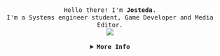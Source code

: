<p align="center">
  <br>
  <samp>
    Hello there! I'm <b>Josteda</b>.
    <br>I'm a Systems engineer student, Game Developer and Media Editor.<br>

</samp>

  <img src="https://cdn.domestika.org/c_fill,dpr_auto,f_auto,q_auto,w_820/v1586415738/content-items/004/129/325/personaje_Correr_2-original.gif?1586415738" width="200"/>

</p>


<details align="center">

<summary> <b> <samp> More Info </samp></b></summary>
<samp>
 <b><h2 style="color: #fc6203">S O C I A L &nbsp;N E T W O R K S</h2> </b>

<img src="https://66.media.tumblr.com/4f6e8d2395f3b913a67613ba6101d568/tumblr_mpvv1jre3q1rfjowdo1_500.gif" width="200"/>

<p align="center">
  <a rel="nofollow noopener noreferrer" target="_blank" href="https://www.linkedin.com/in/johan-d-4103a5121/">
  <img src="https://raw.githubusercontent.com/TanZng/TanZng/master/assets/linkedin.png" width="30px" alt="LinkedIn"></a>
  &nbsp; 
  &nbsp;
  <a rel="nofollow noopener noreferrer" target="_blank" href="https://twitter.com/josteda99">
  <img src="https://raw.githubusercontent.com/TanZng/TanZng/master/assets/twitter.png" width="30px" alt="Twitter"></a>
  &nbsp; 
  &nbsp;
  <a rel="nofollow noopener noreferrer" target="_blank" href="https://www.youtube.com/channel/UCau8zPcEctvGTFzJ-qf8pwg">
  <img src="https://raw.githubusercontent.com/TanZng/TanZng/master/assets/youtube.png" width="30px" alt="YouTube"></a>
  &nbsp;
  &nbsp;
  <a rel="nofollow noopener noreferrer" target="_blank" href="https://www.instagram.com/latucoh/?hl=es-la">
  <img src="https://i.pinimg.com/originals/3b/21/c7/3b21c7efd2ba9c119fb8d361acacc31d.png" width="30px" alt="Instagram"></a>
  &nbsp;
  &nbsp;
  <a rel="nofollow noopener noreferrer" target="_blank" href="https://www.behance.net/johandaza?tracking_source=search_projects_recommended%7CjohanDaza">
  <img src="https://encrypted-tbn0.gstatic.com/images?q=tbn:ANd9GcSTfgjQroOqcfx-DXkAxpN0FTuqj0fT1aELZg&usqp=CAU" width="30px" alt="YouTube"></a>
  &nbsp;
  &nbsp;
  <a rel="nofollow noopener noreferrer" target="_blank" href="https://play.google.com/store/apps/developer?id=Johan+Steven+Daza+Hurtado">
  <img src="https://upload.wikimedia.org/wikipedia/commons/thumb/d/d0/Google_Play_Arrow_logo.svg/1200px-Google_Play_Arrow_logo.svg.png" width="30px" alt="YouTube"></a>
  &nbsp;
  &nbsp;
  <!-- <a rel="nofollow noopener noreferrer" target="_blank" href="https://tanx.dev/estus-flask">
  <img src="https://raw.githubusercontent.com/TanZng/TanZng/master/assets/estus_flask.png" width="23px" alt="Secret"></a> -->
</p> 


</samp>

